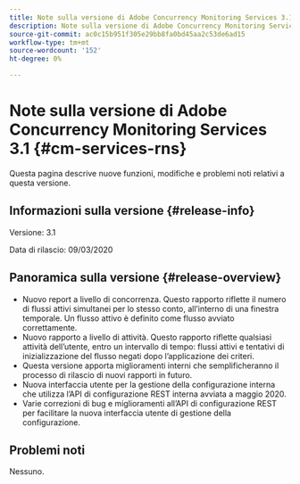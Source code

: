 ```yaml
---
title: Note sulla versione di Adobe Concurrency Monitoring Services 3.1
description: Note sulla versione di Adobe Concurrency Monitoring Services 3.1
source-git-commit: ac0c15b951f305e29bb8fa0bd45aa2c53de6ad15
workflow-type: tm+mt
source-wordcount: '152'
ht-degree: 0%

---
```



# Note sulla versione di Adobe Concurrency Monitoring Services 3.1 {#cm-services-rns}

Questa pagina descrive nuove funzioni, modifiche e problemi noti relativi a questa versione.

## Informazioni sulla versione {#release-info}

Versione: 3.1

Data di rilascio: 09/03/2020

## Panoramica sulla versione {#release-overview}

* Nuovo report a livello di concorrenza. Questo rapporto riflette il numero di flussi attivi simultanei per lo stesso conto, all’interno di una finestra temporale. Un flusso attivo è definito come flusso avviato correttamente.
* Nuovo rapporto a livello di attività. Questo rapporto riflette qualsiasi attività dell’utente, entro un intervallo di tempo: flussi attivi e tentativi di inizializzazione del flusso negati dopo l’applicazione dei criteri.
* Questa versione apporta miglioramenti interni che semplificheranno il processo di rilascio di nuovi rapporti in futuro.
* Nuova interfaccia utente per la gestione della configurazione interna che utilizza l’API di configurazione REST interna avviata a maggio 2020.
* Varie correzioni di bug e miglioramenti all’API di configurazione REST per facilitare la nuova interfaccia utente di gestione della configurazione.

## Problemi noti

Nessuno.
